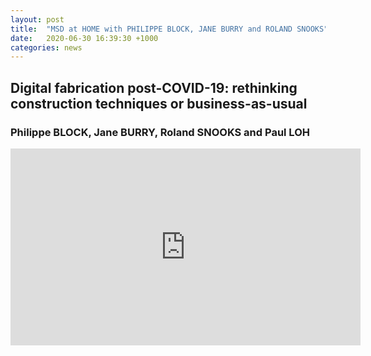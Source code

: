 ```yaml
---
layout: post
title:  "MSD at HOME with PHILIPPE BLOCK, JANE BURRY and ROLAND SNOOKS"
date:   2020-06-30 16:39:30 +1000
categories: news
---
```


## Digital fabrication post-COVID-19: rethinking construction techniques or business-as-usual
### Philippe BLOCK, Jane BURRY, Roland SNOOKS and Paul LOH

<iframe width="560" height="315" src="https://www.youtube.com/embed/McBquNxnbqc" frameborder="0" allow="accelerometer; autoplay; encrypted-media; gyroscope; picture-in-picture" allowfullscreen></iframe>
